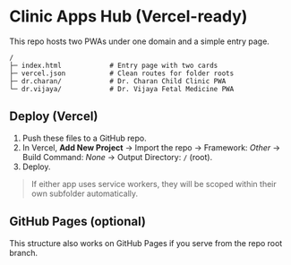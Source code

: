 # Clinic Apps Hub (Vercel-ready)

This repo hosts two PWAs under one domain and a simple entry page.

```
/
├─ index.html            # Entry page with two cards
├─ vercel.json           # Clean routes for folder roots
├─ dr.charan/            # Dr. Charan Child Clinic PWA
└─ dr.vijaya/            # Dr. Vijaya Fetal Medicine PWA
```

## Deploy (Vercel)
1. Push these files to a GitHub repo.
2. In Vercel, **Add New Project** → Import the repo → Framework: *Other* → Build Command: *None* → Output Directory: `/` (root).
3. Deploy.

> If either app uses service workers, they will be scoped within their own subfolder automatically.

## GitHub Pages (optional)
This structure also works on GitHub Pages if you serve from the repo root branch.